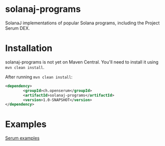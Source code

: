 # solanaj-programs

SolanaJ implementations of popular Solana programs, including the Project Serum DEX.

# Installation
solanaj-programs is not yet on Maven Central. You'll need to install it using `mvn clean install`.

After running `mvn clean install`:
```xml
<dependency>
        <groupId>ch.openserum</groupId>
        <artifactId>solanaj-programs</artifactId>
        <version>1.0-SNAPSHOT</version>
</dependency>
```

# Examples
[Serum examples](https://github.com/skynetcapital/solanaj-programs/blob/master/serum/README.md)
